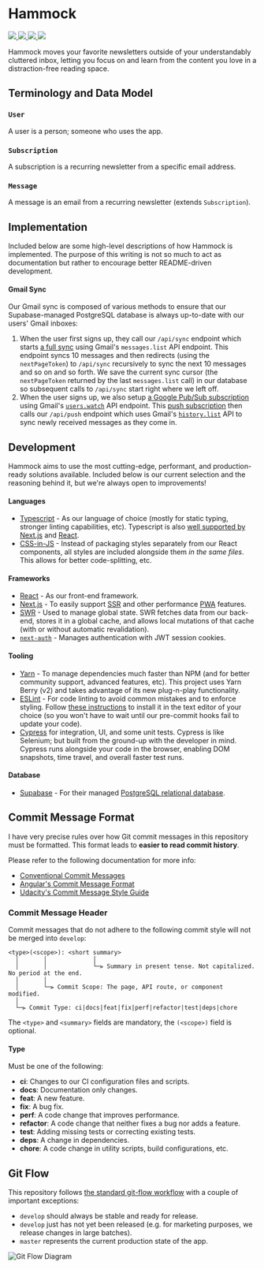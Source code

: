 <h1>Hammock</h1>
<p>
  <a aria-label='Website status' href='https://readhammock.com'>
    <img src='https://img.shields.io/website?label=Website&down_color=lightgrey&down_message=down&up_color=brightgreen&up_message=up&url=https%3A%2F%2Freadhammock.com&style=flat&labelColor=394149'>
  </a>
  <a aria-label='App status' href='https://app.readhammock.com'>
    <img src='https://img.shields.io/website?label=App&down_color=lightgrey&down_message=down&up_color=brightgreen&up_message=up&url=https%3A%2F%2Fapp.readhammock.com&style=flat&labelColor=394149'>
  </a>
  <a aria-label='Test status' href='https://github.com/readhammock/hammock/actions/workflows/test.yml'>
    <img src='https://github.com/readhammock/hammock/actions/workflows/test.yml/badge.svg'>
  </a>
  <a aria-label='Build status' href='https://github.com/readhammock/hammock/actions/workflows/build.yml'>
    <img src='https://github.com/readhammock/hammock/actions/workflows/build.yml/badge.svg'>
  </a>
</p>

Hammock moves your favorite newsletters outside of your understandably cluttered
inbox, letting you focus on and learn from the content you love in a
distraction-free reading space.

## Terminology and Data Model

### `User`

A user is a person; someone who uses the app.

### `Subscription`

A subscription is a recurring newsletter from a specific email address.

### `Message`

A message is an email from a recurring newsletter (extends `Subscription`).

## Implementation

Included below are some high-level descriptions of how Hammock is implemented.
The purpose of this writing is not so much to act as documentation but rather to
encourage better README-driven development.

#### Gmail Sync

Our Gmail sync is composed of various methods to ensure that our
Supabase-managed PostgreSQL database is always up-to-date with our users' Gmail
inboxes:

1. When the user first signs up, they call our `/api/sync` endpoint which starts
   [a full sync](https://developers.google.com/gmail/api/guides/sync#full_synchronization)
   using Gmail's `messages.list` API endpoint. This endpoint syncs 10 messages
   and then redirects (using the `nextPageToken`) to `/api/sync` recursively to
   sync the next 10 messages and so on and so forth. We save the current sync
   cursor (the `nextPageToken` returned by the last `messages.list` call) in our
   database so subsequent calls to `/api/sync` start right where we left off.
2. When the user signs up, we also setup [a Google Pub/Sub subscription](https://cloud.google.com/pubsub/docs/push)
   using Gmail's [`users.watch`](https://googleapis.dev/nodejs/googleapis/latest/gmail/classes/Resource$Users.html#watch)
   API endpoint. This [push subscription](https://cloud.google.com/pubsub/docs/subscriber#push-subscription)
   then calls our `/api/push` endpoint which uses Gmail's [`history.list`](https://googleapis.dev/nodejs/googleapis/latest/gmail/classes/Resource$Users$History.html#list)
   API to sync newly received messages as they come in.

## Development

Hammock aims to use the most cutting-edge, performant, and production-ready
solutions available. Included below is our current selection and the reasoning
behind it, but we're always open to improvements!

#### Languages

- [Typescript](https://www.typescriptlang.org) - As our language of choice
  (mostly for static typing, stronger linting capabilities, etc). Typescript is
  also [well supported by Next.js](https://nextjs.org/docs/basic-features/typescript)
  and [React](https://reactjs.org/docs/static-type-checking.html#typescript).
- [CSS-in-JS](https://github.com/vercel/styled-jsx) - Instead of packaging
  styles separately from our React components, all styles are included alongside
  them _in the same files_. This allows for better code-splitting, etc.

#### Frameworks

- [React](https://reactjs.org) - As our front-end framework.
- [Next.js](https://nextjs.org) - To easily support
  [SSR](https://nextjs.org/docs/basic-features/pages#server-side-rendering) and
  other performance [PWA](https://web.dev/progressive-web-apps/) features.
- [SWR](https://swr.vercel.app) - Used to manage global state. SWR fetches data
  from our back-end, stores it in a global cache, and allows local mutations of
  that cache (with or without automatic revalidation).
- [`next-auth`](https://next-auth.js.org) - Manages authentication with JWT
  session cookies.

#### Tooling

- [Yarn](https://yarnpkg.com) - To manage dependencies much faster than NPM (and
  for better community support, advanced features, etc). This project uses Yarn
  Berry (v2) and takes advantage of its new plug-n-play functionality.
- [ESLint](https://github.com/eslint/eslint) - For code linting to avoid
  common mistakes and to enforce styling. Follow [these
  instructions](https://eslint.org/docs/user-guide/integrations) to install it
  in the text editor of your choice (so you won't have to wait until our
  pre-commit hooks fail to update your code).
- [Cypress](https://docs.cypress.io) for integration, UI, and some unit tests.
  Cypress is like Selenium; but built from the ground-up with the developer in
  mind. Cypress runs alongside your code in the browser, enabling DOM snapshots,
  time travel, and overall faster test runs.

#### Database

- [Supabase](https://supabase.com) - For their managed [PostgreSQL
  relational database](https://supabase.com/database).

## Commit Message Format

I have very precise rules over how Git commit messages in this repository must
be formatted. This format leads to **easier to read commit history**.

Please refer to the following documentation for more info:

- [Conventional Commit Messages](https://www.conventionalcommits.org/en/v1.0.0/)
- [Angular's Commit Message Format](https://github.com/angular/angular/blob/master/CONTRIBUTING.md#-commit-message-format)
- [Udacity's Commit Message Style Guide](http://udacity.github.io/git-styleguide/)

### Commit Message Header

Commit messages that do not adhere to the following commit style will not be
merged into `develop`:

```
<type>(<scope>): <short summary>
  │       │             │
  │       │             └─⫸ Summary in present tense. Not capitalized. No period at the end.
  │       │
  │       └─⫸ Commit Scope: The page, API route, or component modified.
  │
  └─⫸ Commit Type: ci|docs|feat|fix|perf|refactor|test|deps|chore
```

The `<type>` and `<summary>` fields are mandatory, the `(<scope>)` field is
optional.

#### Type

Must be one of the following:

- **ci**: Changes to our CI configuration files and scripts.
- **docs**: Documentation only changes.
- **feat**: A new feature.
- **fix**: A bug fix.
- **perf**: A code change that improves performance.
- **refactor**: A code change that neither fixes a bug nor adds a feature.
- **test**: Adding missing tests or correcting existing tests.
- **deps**: A change in dependencies.
- **chore**: A code change in utility scripts, build configurations, etc.

## Git Flow

This repository follows [the standard git-flow
workflow](https://nvie.com/posts/a-successful-git-branching-model/) with a
couple of important exceptions:

- `develop` should always be stable and ready for release.
- `develop` just has not yet been released (e.g. for marketing purposes, we
  release changes in large batches).
- `master` represents the current production state of the app.

![Git Flow Diagram](https://nvie.com/img/git-model@2x.png)
